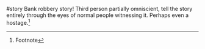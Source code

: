 #story 
Bank robbery story! Third person partially omniscient, tell the story entirely through the eyes of normal people witnessing it. Perhaps even a hostage.[^Hello]

[^Hello]: Footnote
